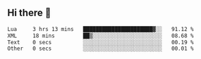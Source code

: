 ## Hi there 👋
<!--START_SECTION:waka-->

```txt
Lua     3 hrs 13 mins   ██████████████████████▓░░   91.12 %
XML     18 mins         ██▒░░░░░░░░░░░░░░░░░░░░░░   08.68 %
Text    0 secs          ░░░░░░░░░░░░░░░░░░░░░░░░░   00.19 %
Other   0 secs          ░░░░░░░░░░░░░░░░░░░░░░░░░   00.01 %
```

<!--END_SECTION:waka-->
